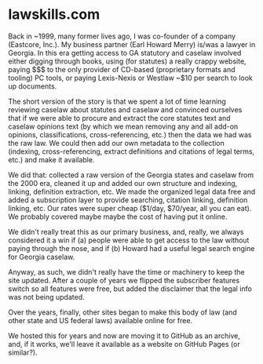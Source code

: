 # lawskills.com

Back in ~1999, many former lives ago, I was co-founder of a company (Eastcore, Inc.). My business partner (Earl Howard Merry)
is/was a lawyer in Georgia. In this era getting access to GA statutory and caselaw involved either digging through books, 
using (for statutes) a really crappy website, paying $$$ to the only provider of CD-based (proprietary formats and tooling)
PC tools, or paying Lexis-Nexis or Westlaw ~$10 per search to look up documents.

The short version of the story is that we spent a lot of time learning reviewing caselaw about statutes and caselaw and
convinced ourselves that if we were able to procure and extract the core statutes text and caselaw opinions text (by 
which we mean removing any and all add-on opinions, classifications, cross-referencing, etc.) then the data we had was
the raw law. We could then add our own metadata to the collection (indexing, cross-referencing, extract definitions and
citations of legal terms, etc.) and make it available.

We did that: collected a raw version of the Georgia states and caselaw from the 2000 era, cleaned it up and added our own 
structure and indexing, linking, definition extraction, etc. We made the organized legal data free and added a subscription
layer to provide searching, citation linking, definition linking, etc. Our rates were super cheap ($1/day, $70/year, all 
you can eat).  We probably covered maybe maybe the cost of having put it online.

We didn't really treat this as our primary business, and, really, we always considered it a win if (a) people were able
to get access to the law without paying through the nose, and if (b) Howard had a useful legal search engine for Georgia
caselaw.  

Anyway, as such, we didn't really have the time or machinery to keep the site updated. After a couple of years we flipped the
subscriber features switch so all features were free, but added the disclaimer that the legal info was not being updated.

Over the years, finally, other sites began to make this body of law (and other state and US federal laws) available online
for free.

We hosted this for years and now are moving it to GitHub as an archive, and, if it works, we'll leave it available as a website
on GitHub Pages (or similar?).
